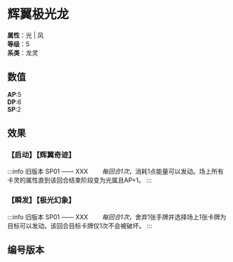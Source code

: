 <script setup>
let list = [
    { number: "SP01-001", url: "/packs/SP01" }
]
</script>

# 辉翼极光龙

**属性**：光 | 风<br>
**等级**：5<br>
**系类**：龙灵

## 数值

**AP**:5<br>
**DP**:6<br>
**SP**:2

## 效果

### 【启动】【辉翼奇迹】

:::info 旧版本 SP01 —— XXX
&emsp;&emsp;*每回合1次*，消耗1点能量可以发动。场上所有卡灵的属性直到该回合结束阶段变为光属且AP+1。
:::

### 【瞬发】【极光幻象】

:::info 旧版本 SP01 —— XXX
&emsp;&emsp;*每回合1次*，舍弃1张手牌并选择场上1张卡牌为目标可以发动。该回合目标卡牌仅1次不会被破坏。
:::

## 编号版本

<CardNumberBox :list="list"/>
